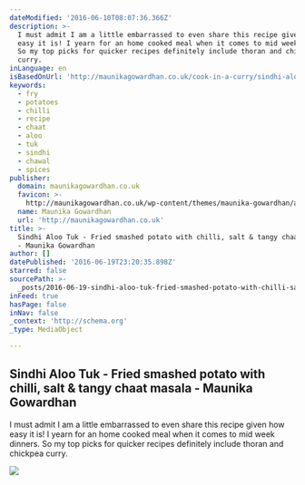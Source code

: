 ```yaml
---
dateModified: '2016-06-10T08:07:36.366Z'
description: >-
  I must admit I am a little embarrassed to even share this recipe given how
  easy it is! I yearn for an home cooked meal when it comes to mid week dinners.
  So my top picks for quicker recipes definitely include thoran and chickpea
  curry.
inLanguage: en
isBasedOnUrl: 'http://maunikagowardhan.co.uk/cook-in-a-curry/sindhi-aloo-tuk/'
keywords:
  - fry
  - potatoes
  - chilli
  - recipe
  - chaat
  - aloo
  - tuk
  - sindhi
  - chawal
  - spices
publisher:
  domain: maunikagowardhan.co.uk
  favicon: >-
    http://maunikagowardhan.co.uk/wp-content/themes/maunika-gowardhan/assets/images/favicon-194x194.png
  name: Maunika Gowardhan
  url: 'http://maunikagowardhan.co.uk'
title: >-
  Sindhi Aloo Tuk - Fried smashed potato with chilli, salt & tangy chaat masala
  - Maunika Gowardhan
author: []
datePublished: '2016-06-19T23:20:35.898Z'
starred: false
sourcePath: >-
  _posts/2016-06-19-sindhi-aloo-tuk-fried-smashed-potato-with-chilli-salt-and-t.md
inFeed: true
hasPage: false
inNav: false
_context: 'http://schema.org'
_type: MediaObject

---
```

<article style=""><h1>Sindhi Aloo Tuk - Fried smashed potato with chilli, salt &amp; tangy chaat masala - Maunika Gowardhan</h1><p>I must admit I am a little embarrassed to even share this recipe given how easy it is! I yearn for an home cooked meal when it comes to mid week dinners. So my top picks for quicker recipes definitely include thoran and chickpea curry.</p><img src="http://maunikagowardhan.co.uk/wp-content/uploads/2016/05/Sindhi-Aloo-Tuk.jpg" /></article>